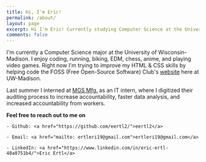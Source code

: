 ```yaml
---
title: Hi, I'm Eric!
permalink: /about/
layout: page
excerpt: Hi I'm Eric! Currently studying Computer Science at the University of Wisconsin-Madison.
comments: false
---
```


I'm currently a Computer Science major at the University of Wisconsin-Madison. I enjoy coding, running, biking, EDM, chess, anime, and playing video games. Right now I'm trying to improve my HTML & CSS skills by helping code the FOSS (Free Open-Source Software) Club's <a href="https://foss-uw.github.io/" target="_blank">website</a> here at UW-Madison. 

Last summer I interned at <a href="https://www.mgsmfg.com/" target="_blank">MGS Mfg.</a> as an IT intern, where I digitized their auditing process to increase accountability, faster data analysis, and increased accountability from workers.

**Feel free to reach out to me on**

    - Github: <a href="https://github.com/eertl2/">eertl2</a>

    - Email: <a href="mailto: ertleri19@gmail.com">ertleri19@gmail.com</a>
    
    - LinkedIn: <a href="https://www.linkedin.com/in/eric-ertl-40a0751b4/">Eric Ertl</a>
